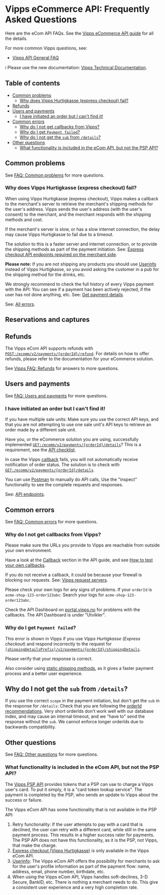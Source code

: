 <!-- START_METADATA
---
title: FAQ
sidebar_position: 25
pagination_next: null
---
END_METADATA -->

# Vipps eCommerce API: Frequently Asked Questions

Here are the eCom API FAQs.
See the
[Vipps eCommerce API guide](vipps-ecom-api.md)
for all the details.

For more common Vipps questions, see:

* [Vipps API General FAQ](https://vippsas.github.io/vipps-developer-docs/docs/vipps-developers/faqs/)

<!-- START_COMMENT -->

ℹ️ Please use the new documentation:
[Vipps Technical Documentation](https://vippsas.github.io/vipps-developer-docs/).

## Table of contents

* [Common problems](#common-problems)
  * [Why does Vipps Hurtigkasse (express checkout) fail?](#why-does-vipps-hurtigkasse-express-checkout-fail)
* [Refunds](#refunds)
* [Users and payments](#users-and-payments)
  * [I have initiated an order but I can't find it!](#i-have-initiated-an-order-but-i-cant-find-it)
* [Common errors](#common-errors)
  * [Why do I not get callbacks from Vipps?](#why-do-i-not-get-callbacks-from-vipps)
  * [Why do I get `Payment failed`?](#why-do-i-get-payment-failed)
  * [Why do I not get the `sub` from `/details`?](#why-do-i-not-get-the-sub-from-details)
* [Other questions](#other-questions)
  * [What functionality is included in the eCom API, but not the PSP API?](#what-functionality-is-included-in-the-ecom-api-but-not-the-psp-api)

<!-- END_COMMENT -->

## Common problems

See
[FAQ: Common problems](https://vippsas.github.io/vipps-developer-docs/docs/vipps-developers/faqs/common-problems-faq)
for more questions.

### Why does Vipps Hurtigkasse (express checkout) fail?

When using Vipps Hurtigkasse (express checkout), Vipps makes a callback to the
merchant's server to retrieve the merchant's shipping methods for the user's
address. Vipps sends the user's address (with the user's consent) to the
merchant, and the merchant responds with the shipping methods and cost.

If the merchant's server is slow, or has a slow internet connection,
the delay may cause Vipps Hurtigkasse to fail due to a timeout.

The solution to this is a faster server and internet connection, or to provide
the shipping methods as part of the payment initiation. See:
[Express checkout API endpoints required on the merchant side](vipps-ecom-api.md#express-checkout-api-endpoints-required-on-the-merchant-side).

**Please note:** If you are not shipping any products you should use
[Userinfo](vipps-ecom-api.md#userinfo)
instead of Vipps Hurtigkasse, so you avoid asking the customer in a pub
for the shipping method for the drinks, etc.

We strongly recommend to check the full history of every Vipps payment with
the API: You can see if a payment has been actively rejected, if the user has
not done anything, etc.
See: [Get payment details](vipps-ecom-api.md#get-payment-details).

See:
[All errors](vipps-ecom-api.md#error-codes).

## Reservations and captures

## Refunds

The Vipps eCom API supports refunds with
[`POST:/ecomm/v2/payments/{orderId}/refund`](https://vippsas.github.io/vipps-developer-docs/api/ecom#tag/Vipps-eCom-API/operation/refundPaymentUsingPOST).
For details on how to offer refunds, please refer to the documentation for your eCommerce solution.

See
[Vipps FAQ: Refunds](https://vippsas.github.io/vipps-developer-docs/docs/vipps-developers/faqs/refunds-faq)
for answers to more questions.

## Users and payments

See
[FAQ: Users and payments](https://vippsas.github.io/vipps-developer-docs/docs/vipps-developers/faqs/users-and-payments-faq)
for more questions.

### I have initiated an order but I can't find it!

If you have multiple sale units: Make sure you use the correct API keys, and that
you are not attempting to use one sale unit's API keys to retrieve an order made
by a different sale unit.

Have you, or the eCommerce solution you are using, successfully implemented
[`GET:/ecomm/v2/payments/{orderId}/details`](vipps-ecom-api.md#get-payment-details)?
This is a requirement, see the
[API checklist](vipps-ecom-api-checklist.md).

In case the Vipps
[callback](vipps-ecom-api.md#callbacks)
fails, you will not automatically receive notification of order status.
The solution is to check with
[`GET:/ecomm/v2/payments/{orderId}/details`](vipps-ecom-api.md#get-payment-details).

You can use
[Postman](https://vippsas.github.io/vipps-developer-docs/docs/vipps-developers/quick-start-guides)
to manually do API calls, Use the "inspect" functionality to see the complete requests and responses.

See:
[API endpoints](vipps-ecom-api.md#api-endpoints).

## Common errors

See
[FAQ: Common errors](https://vippsas.github.io/vipps-developer-docs/docs/vipps-developers/faqs/common-errors-faq)
for more questions.

### Why do I not get callbacks from Vipps?

Please make sure the URLs you provide to Vipps are reachable from outside your
own environment.

Have a look at the
[Callback](vipps-ecom-api.md#callback-endpoints)
section in the API guide, and see
[How to test your own callbacks](vipps-ecom-api.md#how-to-test-your-own-callbacks).

If you do not receive a callback, it could be because your firewall is blocking
our requests. See:
[Vipps request servers](https://vippsas.github.io/vipps-developer-docs/docs/vipps-developers/developer-resources/servers#vipps-request-servers).

Please check your own logs for any signs of problems. If your
`orderId` is `acme-shop-123-order123abc`: Search your logs for `acme-shop-123-order123abc`.

Check the API Dashboard on
[portal.vipps.no](https://portal.vipps.no)
for problems with the callbacks. The API Dashboard is under "Utvikler".

### Why do I get `Payment failed`?

This error is shown in Vipps if you use _Vipps Hurtigkasse_ (_Express checkout_) and respond
incorrectly to the request for
[`[shippingDetailsPrefix]/v2/payments/{orderId}/shippingDetails`](https://vippsas.github.io/vipps-developer-docs/api/ecom#tag/Merchant-Endpoints/operation/fetchShippingCostUsingPOST).

Please verify that your response is correct.

Also consider using
[static shipping methods](vipps-ecom-api.md#shipping-and-static-shipping-details),
as it gives a faster payment process and a better user experience.

## Why do I not get the `sub` from `/details`?

If you use the correct `scope` in the payment initiation, but don't get the
`sub` in the response for `/details`: Check that you are following the
[orderId recommendations](https://vippsas.github.io/vipps-developer-docs/docs/vipps-developers/common-topics/orderid).
Very short orderIds don't work well with our database index, and may cause
an internal timeout, and we "have to" send the response without the `sub`.
We cannot enforce longer orderIds due to backwards compatibility.

## Other questions

See
[FAQ: Other questions](https://vippsas.github.io/vipps-developer-docs/docs/vipps-developers/faqs/other-faq)
for more questions.

### What functionality is included in the eCom API, but not the PSP API?

The [Vipps PSP API](https://vippsas.github.io/vipps-developer-docs/docs/APIs/psp-api/) provides tokens
that a PSP can use to charge a Vipps user's card. To put it simply, it is a
"card token lookup service". The payment is completed by the PSP, who sends an
update to Vipps about the success or failure.

The Vipps eCom API has some functionality that is not available in the PSP API:

1. Retry functionality: If the user attempts to pay with a card that is declined,
   the user can retry with a different card, while still in the same payment process.
   This results in a higher success rater for payments.
   The PSP API does not have this functionality, as it is the PSP, not Vipps,
   that make the charge.
2. [Express checkout (Vipps Hurtigkasse)](vipps-ecom-api.md#express-checkout-payments)
   is only available in the Vipps eCom API.
3. [Userinfo](vipps-ecom-api.md#userinfo):
   The Vipps eCom API offers the possibility for merchants to ask for the user's
   profile information as part of the payment flow: name, address, email, phone number, birthdate, etc.
4. When using the Vipps eCom API, Vipps handles soft-declines, 3-D Secure, BankID, etc.
   There is nothing a merchant needs to do.
   This give a consistent user experience and a very high completion rate.
